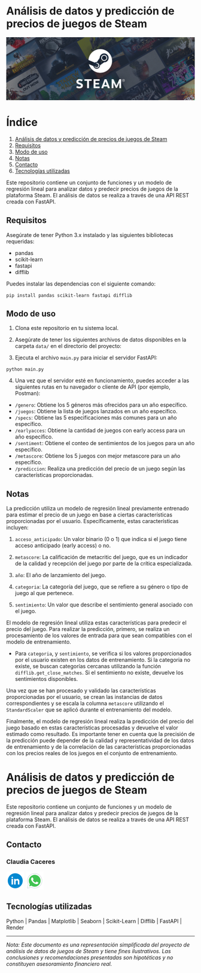 # Análisis de datos y predicción de precios de juegos de Steam

![Precios por fechas](./image/steam.png)

# Índice

1. [Análisis de datos y predicción de precios de juegos de Steam](#an%C3%A1lisis-de-datos-y-predicci%C3%B3n-de-precios-de-juegos-de-steam)
2. [Requisitos](#requisitos)
3. [Modo de uso](#modo-de-uso)
4. [Notas](#notas)
5. [Contacto](#contacto)
6. [Tecnologías utilizadas](#tecnolog%C3%ADas-utilizadas)

Este repositorio contiene un conjunto de funciones y un modelo de regresión lineal para analizar datos y predecir precios de juegos de la plataforma Steam. El análisis de datos se realiza a través de una API REST creada con FastAPI.

## Requisitos

Asegúrate de tener Python 3.x instalado y las siguientes bibliotecas requeridas:

- pandas
- scikit-learn
- fastapi
- difflib

Puedes instalar las dependencias con el siguiente comando:

```
pip install pandas scikit-learn fastapi difflib
```

## Modo de uso

1. Clona este repositorio en tu sistema local.

2. Asegúrate de tener los siguientes archivos de datos disponibles en la carpeta `data/` en el directorio del proyecto:

3. Ejecuta el archivo `main.py` para iniciar el servidor FastAPI:

```
python main.py
```

4. Una vez que el servidor esté en funcionamiento, puedes acceder a las siguientes rutas en tu navegador o cliente de API (por ejemplo, Postman):

- `/genero`: Obtiene los 5 géneros más ofrecidos para un año específico.
- `/juegos`: Obtiene la lista de juegos lanzados en un año específico.
- `/specs`: Obtiene las 5 especificaciones más comunes para un año específico.
- `/earlyacces`: Obtiene la cantidad de juegos con early access para un año específico.
- `/sentiment`: Obtiene el conteo de sentimientos de los juegos para un año específico.
- `/metascore`: Obtiene los 5 juegos con mejor metascore para un año específico.
- `/prediccion`: Realiza una predicción del precio de un juego según las características proporcionadas.

## Notas

La predicción utiliza un modelo de regresión lineal previamente entrenado para estimar el precio de un juego en base a ciertas características proporcionadas por el usuario. Específicamente, estas características incluyen:

1. `acceso_anticipado`: Un valor binario (0 o 1) que indica si el juego tiene acceso anticipado (early access) o no.

2. `metascore`: La calificación de metacritic del juego, que es un indicador de la calidad y recepción del juego por parte de la crítica especializada.

3. `año`: El año de lanzamiento del juego.

4. `categoria`: La categoría del juego, que se refiere a su género o tipo de juego al que pertenece.

5. `sentimiento`: Un valor que describe el sentimiento general asociado con el juego.

El modelo de regresión lineal utiliza estas características para predecir el precio del juego. Para realizar la predicción, primero, se realiza un procesamiento de los valores de entrada para que sean compatibles con el modelo de entrenamiento.

- Para `categoria`, y `sentimiento`, se verifica si los valores proporcionados por el usuario existen en los datos de entrenamiento.
  Si la categoria no existe, se buscan categorías cercanas utilizando la función `difflib.get_close_matches`.
  Si el sentimiento no existe, devuelve los sentimientos disponibles.

Una vez que se han procesado y validado las características proporcionadas por el usuario, se crean las instancias de datos correspondientes y se escala la columna `metascore` utilizando el `StandardScaler` que se aplicó durante el entrenamiento del modelo.

Finalmente, el modelo de regresión lineal realiza la predicción del precio del juego basado en estas características procesadas y devuelve el valor estimado como resultado. Es importante tener en cuenta que la precisión de la predicción puede depender de la calidad y representatividad de los datos de entrenamiento y de la correlación de las características proporcionadas con los precios reales de los juegos en el conjunto de entrenamiento.

# Análisis de datos y predicción de precios de juegos de Steam

Este repositorio contiene un conjunto de funciones y un modelo de regresión lineal para analizar datos y predecir precios de juegos de la plataforma Steam. El análisis de datos se realiza a través de una API REST creada con FastAPI.

## Contacto

### Claudia Caceres

[![LinkedIn](./image/linkedin_logo.png)](https://www.linkedin.com/in/claudiacaceresv/) [![WhatsApp](./image/whatsapp_logo.png)](https://api.whatsapp.com/send?phone=541124831343)

## Tecnologías utilizadas

Python | Pandas | Matplotlib | Seaborn | Scikit-Learn | Difflib | FastAPI | Render

---

_Nota: Este documento es una representación simplificada del proyecto de análisis de datos de juegos de Steam y tiene fines ilustrativos. Las conclusiones y recomendaciones presentadas son hipotéticas y no constituyen asesoramiento financiero real._
